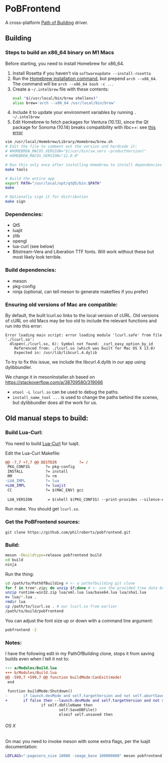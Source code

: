 PoBFrontend
===========

A cross-platform [Path of Building](https://github.com/Openarl/PathOfBuilding) driver.

Building
--------

### Steps to build an x86_64 binary on M1 Macs

Before starting, you need to install Homebrew for x86_64.

1. Install Rosetta if you haven't via `softwareupdate --install-rosetta`
2. Run the [Homebrew installation command](https://docs.brew.sh/Installation),
   but prepend `arch --x86_64`. The command will be `arch --x86_64 bash -c ...`
3. Create a `~/.intelbrew` file with these contents:
   ```sh
   eval "$(/usr/local/bin/brew shellenv)"
   alias brew='arch --x86_64 /usr/local/bin/brew'
   ```
4. Include it to update your environment variables by running `. ~/.intelbrew`
5. Edit Homebrew to fetch packages for Ventura (10.13), since the Qt package
   for Sonoma (10.14) breaks compatibility with libc++: see [this error](https://www.pathofexile.com/forum/view-thread/3009944/page/34#:~:text=__ZTVNSt3__13pmr25monotonic_buffer_resourceE)

```sh
vim /usr/local/Homebrew/Library/Homebrew/brew.sh
# Edit the file to comment out the version and hardcode it:
# #HOMEBREW_MACOS_VERSION="$(/usr/bin/sw_vers -productVersion)"
# HOMEBREW_MACOS_VERSION="12.0.0"

# Run this only once after installing Homebrew to install dependencies
make tools

# Build the entire app
export PATH="/usr/local/opt/qt@5/bin:$PATH"
make

# Optionally sign it for distribution
make sign
```

### Dependencies:

- Qt5
- luajit
- zlib
- opengl
- lua-curl (see below)
- Bitstream-Vera and Liberation TTF fonts. Will work without these but most likely look terrible.

### Build dependencies:

- meson
- pkg-config
- ninja (optional, can tell meson to generate makefiles if you prefer)

### Ensuring old versions of Mac are compatible:

By default, the built lcurl.so links to the local version of cURL. Old
versions of cURL on old Macs may be too old to include the relevant functions and run into this error:

```
Error loading main script: error loading module 'lcurl.safe' from file './lcurl.so':
  dlopen(./lcurl.so, 6): Symbol not found: _curl_easy_option_by_id
    Referenced from: ./lcurl.so (which was built for Mac OS X 13.0)
    Expected in: /usr/lib/libcurl.4.dylib
```

To try to fix this issue, we include the libcurl.4.dylib in our app
using dylibbundler.

We change it in mesonInstaller.sh based on https://stackoverflow.com/a/38709580/319066

- `otool -L lcurl.so` can be used to debug the paths.
- `install_name_tool ...` is used to change the paths behind the scenes, but
  dylibbundler does all the work for us.

## Old manual steps to build:

### Build Lua-Curl:

You need to build [Lua-Curl](https://github.com/Lua-cURL/Lua-cURLv3) for luajit.

Edit the Lua-Curl Makefile:

```diff
@@ -7,7 +7,7 @@ DESTDIR          ?= /
 PKG_CONFIG       ?= pkg-config
 INSTALL          ?= install
 RM               ?= rm
-LUA_IMPL         ?= lua
+LUA_IMPL         ?= luajit
 CC               ?= $(MAC_ENV) gcc
 
 LUA_VERSION       = $(shell $(PKG_CONFIG) --print-provides --silence-errors $(LUA_IMPL))
```
 
Run make. You should get `lcurl.so`.

### Get the PoBFrontend sources:

`git clone https://github.com/philroberts/pobfrontend.git`

### Build:

```bash
meson -Dbuildtype=release pobfrontend build
cd build
ninja
```

Run the thing:

```bash
cd /path/to/PathOfBuilding # <- a pathofbuilding git clone
for f in tree*.zip; do unzip $f;done # <- use the provided tree data because reasons
unzip runtime-win32.zip lua/xml.lua lua/base64.lua lua/sha1.lua
mv lua/*.lua .
rmdir lua
cp /path/to/lcurl.so . # our lcurl.so from earlier
/path/to/build/pobfrontend
```

You can adjust the font size up or down with a command line argument:

```bash
pobfrontend -2
```

### Notes:

I have the following edit in my PathOfBuilding clone, stops it from saving builds even when I tell it not to:

```diff
--- a/Modules/Build.lua
+++ b/Modules/Build.lua
@@ -599,7 +599,7 @@ function buildMode:CanExit(mode)
 end
 
 function buildMode:Shutdown()
-       if launch.devMode and self.targetVersion and not self.abortSave then
+       if false then --launch.devMode and self.targetVersion and not self.abortSave then
                if self.dbFileName then
                        self:SaveDBFile()
                        elseif self.unsaved then
```

###### OS X

On mac you need to invoke meson with some extra flags, per the luajit documentation:

```bash
LDFLAGS="-pagezero_size 10000 -image_base 100000000" meson pobfrontend build
```


